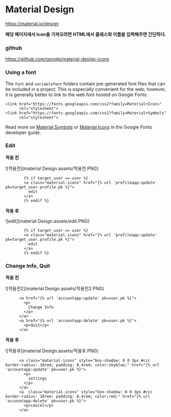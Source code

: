 # Material Design

https://material.io/design

**해당 페이지에서 Icon을 가져오려면 HTML에서 클래스와 이름을 입력해주면 간단하다.**

### github

https://github.com/google/material-design-icons

### Using a font

The `font` and `variablefont` folders contain pre-generated font files that can be included in a project. This is especially convenient for the web; however, it is generally better to link to the web font hosted on Google Fonts:

```
<link href="https://fonts.googleapis.com/css2?family=Material+Icons"
      rel="stylesheet">
<link href="https://fonts.googleapis.com/css2?family=Material+Symbols"
      rel="stylesheet">
```

Read more on [Material Symbols](https://developers.google.com/fonts/docs/material_symbols/) or [Material Icons](https://developers.google.com/fonts/docs/material_icons/) in the Google Fonts developer guide.





### Edit 

**적용 전**

![적용전](material Design.assets/적용전.PNG)

```django
        {% if target_user == user %}
        <a class="material-icons" href="{% url 'profileapp:update' pk=target_user.profile.pk %}">
          edit
        </a>
        {% endif %}
```

**적용 후** 

![edit](material Design.assets/edit.PNG)

```django
        {% if target_user == user %}
        <a class="material-icons" href="{% url 'profileapp:update' pk=target_user.profile.pk %}">
          edit
        </a>
        {% endif %}
```



### Change Info, Quit

**적용 전**

![적용전2](material Design.assets/적용전2.PNG)

```django
      <a href="{% url 'accountapp:update' pk=user.pk %}">
        <p>
          Change Info
        </p>
      </a>
      <a href="{% url 'accountapp:delete' pk=user.pk %}">
        <p>Quit</p>
      </a>
```

**적용 후**

![적용후](material Design.assets/적용후.PNG)

```django
      <a class="material-icons" style="box-shadow: 0 0 3px #ccc border-radius: 10rem; padding: 0.4rem; color:skyblue;" href="{% url 'accountapp:update' pk=user.pk %}">
        <p>
          settings
        </p>
      </a>
      <a  class="material-icons" style="box-shadow: 0 0 3px #ccc border-radius: 10rem; padding: 0.4rem; color:red;" href="{% url 'accountapp:delete' pk=user.pk %}">
        <p>cancel</p>
      </a>
```

